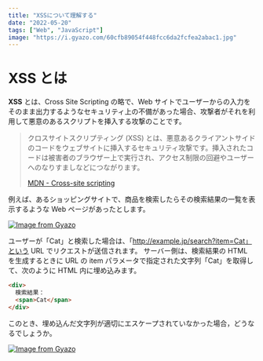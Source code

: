 ```yaml
---
title: "XSSについて理解する"
date: "2022-05-20"
tags: ["Web", "JavaScript"]
image: "https://i.gyazo.com/60cfb89054f448fcc6da2fcfea2abac1.jpg"
---
```


# XSS とは

**XSS** とは、Cross Site Scripting の略で、Web サイトでユーザーからの入力をそのまま出力するようなセキュリティ上の不備があった場合、攻撃者がそれを利用して悪意のあるスクリプトを挿入する攻撃のことです。

> クロスサイトスクリプティング (XSS) とは、悪意あるクライアントサイドのコードをウェブサイトに挿入するセキュリティ攻撃です。挿入されたコードは被害者のブラウザー上で実行され、アクセス制限の回避やユーザーへのなりすましなどにつながります。
>
> [MDN - Cross-site scripting](https://developer.mozilla.org/ja/docs/Glossary/Cross-site_scripting)

例えば、あるショッピングサイトで、商品を検索したらその検索結果の一覧を表示するような Web ページがあったとします。

[![Image from Gyazo](https://i.gyazo.com/261438cb9abed953cf8ff4e38606bf0d.png)](https://gyazo.com/261438cb9abed953cf8ff4e38606bf0d)

ユーザーが「Cat」と検索した場合は、「http://example.jp/search?item=Cat」という URL でリクエストが送信されます。
サーバー側は、検索結果の HTML を生成するときに URL の item パラメータで指定された文字列「Cat」を取得して、次のように HTML 内に埋め込みます。

```html
<div>
  検索結果：
  <span>Cat</span>
</div>
```

このとき、埋め込んだ文字列が適切にエスケープされていなかった場合，どうなるでしょうか。

[![Image from Gyazo](https://i.gyazo.com/ef07b11215dc2a7aabe958e36c193317.png)](https://gyazo.com/ef07b11215dc2a7aabe958e36c193317)

